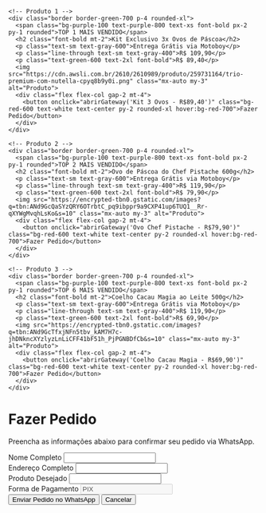<html lang="pt-br">
<head>
  <meta charset="UTF-8">
  <meta name="viewport" content="width=device-width, initial-scale=1">
  <title>Páscoa</title>
  <script src="https://cdn.tailwindcss.com"></script>
</head>
<body class="bg-white text-black font-sans p-4">
  <div class="grid grid-cols-1 md:grid-cols-3 gap-4">

    <!-- Produto 1 -->
    <div class="border border-green-700 p-4 rounded-xl">
      <span class="bg-purple-100 text-purple-800 text-xs font-bold px-2 py-1 rounded">TOP 1 MAIS VENDIDO</span>
      <h2 class="font-bold mt-2">Kit Exclusivo 3x Ovos de Páscoa</h2>
      <p class="text-sm text-gray-600">Entrega Grátis via Motoboy</p>
      <p class="line-through text-sm text-gray-400">R$ 109,90</p>
      <p class="text-green-600 text-2xl font-bold">R$ 89,40</p>
      <img src="https://cdn.awsli.com.br/2610/2610989/produto/259731164/trio-premium-com-nutella-cpyq8b9y0i.png" class="mx-auto my-3" alt="Produto">
      <div class="flex flex-col gap-2 mt-4">
        <button onclick="abrirGateway('Kit 3 Ovos - R$89,40')" class="bg-red-600 text-white text-center py-2 rounded-xl hover:bg-red-700">Fazer Pedido</button>
      </div>
    </div>

    <!-- Produto 2 -->
    <div class="border border-green-700 p-4 rounded-xl">
      <span class="bg-purple-100 text-purple-800 text-xs font-bold px-2 py-1 rounded">TOP 2 MAIS VENDIDO</span>
      <h2 class="font-bold mt-2">Ovo de Páscoa do Chef Pistache 600g</h2>
      <p class="text-sm text-gray-600">Entrega Grátis via Motoboy</p>
      <p class="line-through text-sm text-gray-400">R$ 119,90</p>
      <p class="text-green-600 text-2xl font-bold">R$ 79,90</p>
      <img src="https://encrypted-tbn0.gstatic.com/images?q=tbn:ANd9GcQaSYzQRY6OTrbtC_pq9ibppr9a9CXP41up6TUQ1__Rr-qXYWgMvqhLsKo&s=10" class="mx-auto my-3" alt="Produto">
      <div class="flex flex-col gap-2 mt-4">
        <button onclick="abrirGateway('Ovo Chef Pistache - R$79,90')" class="bg-red-600 text-white text-center py-2 rounded-xl hover:bg-red-700">Fazer Pedido</button>
      </div>
    </div>

    <!-- Produto 3 -->
    <div class="border border-green-700 p-4 rounded-xl">
      <span class="bg-purple-100 text-purple-800 text-xs font-bold px-2 py-1 rounded">TOP 6 MAIS VENDIDO</span>
      <h2 class="font-bold mt-2">Coelho Cacau Magia ao Leite 500g</h2>
      <p class="text-sm text-gray-600">Entrega Grátis via Motoboy</p>
      <p class="line-through text-sm text-gray-400">R$ 119,90</p>
      <p class="text-green-600 text-2xl font-bold">R$ 69,90</p>
      <img src="https://encrypted-tbn0.gstatic.com/images?q=tbn:ANd9GcTfxjNFn5tbv_kAM7H7c-jhDNkncXYzlyzLnLiCFF41bF51h_PjPGNBDfCb&s=10" class="mx-auto my-3" alt="Produto">
      <div class="flex flex-col gap-2 mt-4">
        <button onclick="abrirGateway('Coelho Cacau Magia - R$69,90')" class="bg-red-600 text-white text-center py-2 rounded-xl hover:bg-red-700">Fazer Pedido</button>
      </div>
    </div>

  </div>

  <!-- FORMULÁRIO CLONADO -->
  <div id="form-clone" class="fixed inset-0 bg-black bg-opacity-60 flex items-center justify-center z-50 hidden">
    <div class="max-w-xl mx-auto bg-white border border-yellow-300 p-6 rounded-xl shadow-xl text-center">
      <h1 class="text-2xl font-bold mb-2 text-green-700">Fazer Pedido</h1>
      <p class="mb-4 text-gray-700 text-sm">Preencha as informações abaixo para confirmar seu pedido via WhatsApp.</p>
      <form id="formPix" class="text-left space-y-4">
        <div>
          <label class="block font-semibold text-sm">Nome Completo</label>
          <input type="text" id="nome" required class="w-full border p-2 rounded text-sm">
        </div>
        <div>
          <label class="block font-semibold text-sm">Endereço Completo</label>
          <input type="text" id="endereco" required class="w-full border p-2 rounded text-sm">
        </div>
        <div>
          <label class="block font-semibold text-sm">Produto Desejado</label>
          <input type="text" id="produto" readonly class="w-full border p-2 rounded text-sm bg-gray-100">
        </div>
        <div>
          <label class="block font-semibold text-sm">Forma de Pagamento</label>
          <input type="text" disabled value="PIX" class="w-full border p-2 rounded text-sm bg-gray-100">
        </div>
        <button type="submit" class="w-full bg-green-600 text-white font-semibold py-2 rounded hover:bg-green-700">Enviar Pedido no WhatsApp</button>
        <button type="button" onclick="fecharGateway()" class="w-full text-gray-600 text-sm underline mt-2">Cancelar</button>
      </form>
    </div>
  </div>

  <script>
    function abrirGateway(produto) {
      document.getElementById("form-clone").classList.remove("hidden");
      document.getElementById("produto").value = produto;
    }

    function fecharGateway() {
      document.getElementById("form-clone").classList.add("hidden");
    }

    document.getElementById("formPix").addEventListener("submit", function(e) {
      e.preventDefault();

      const nome = document.getElementById("nome").value;
      const endereco = document.getElementById("endereco").value;
      const produto = document.getElementById("produto").value;

      const mensagem = `Olá! Quero finalizar meu pedido:\n\n*Nome:* ${nome}\n*Endereço:* ${endereco}\n*Produto:* ${produto}\n*Pagamento:* PIX`;
      const url = `https://wa.me/5583996745627?text=${encodeURIComponent(mensagem)}`;

      window.location.href = url;
    });
  </script>
</body>
</html>
